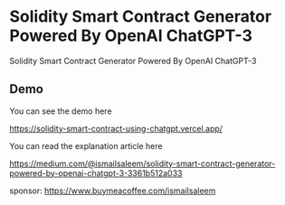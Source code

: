 # Solidity Smart Contract Generator Powered By OpenAI ChatGPT-3

Solidity Smart Contract Generator Powered By OpenAI ChatGPT-3


## Demo

You can see the demo here

https://solidity-smart-contract-using-chatgpt.vercel.app/

You can read the explanation article here

https://medium.com/@ismailsaleem/solidity-smart-contract-generator-powered-by-openai-chatgpt-3-3361b512a033


sponsor: https://www.buymeacoffee.com/ismailsaleem

